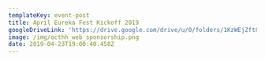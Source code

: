 ```yaml
---
templateKey: event-post
title: April Eureka Fest Kickoff 2019
googleDriveLink: 'https://drive.google.com/drive/u/0/folders/1KzWEjZft8J2igxY4kQJiL59eqIzzSGzJ'
image: /img/octhh_web_sponsorship.png
date: 2019-04-23T19:00:40.458Z
---
```


